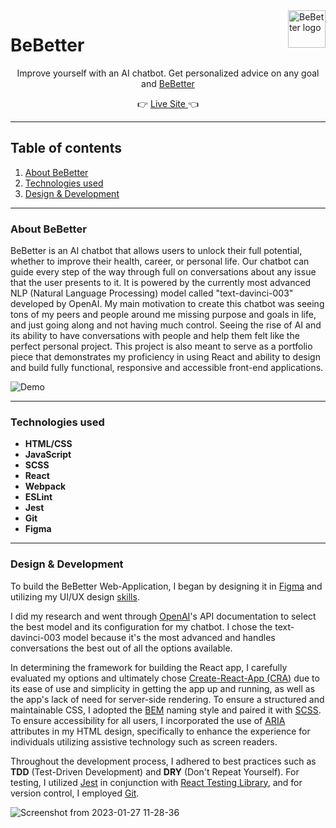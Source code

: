 
<a  href="https://patrick-potocny-bebetter.netlify.app/">
<img  src="https://user-images.githubusercontent.com/67468836/215106830-7e9d2567-7fa8-44a2-a4d1-6d1ef857abed.png"  alt="BeBetter logo"  title="BeBetter"  align="right"  height="60"  />
</a>

# BeBetter 

<p align="center">Improve yourself with an AI chatbot. Get personalized advice on any goal and <a href="https://patrick-potocny-bebetter.netlify.app/">BeBetter</a></p>

<p align="center">&#128073 <a href="https://patrick-potocny-bebetter.netlify.app/">Live Site </a>&#128072</p>

---

## Table of contents 
1. [About BeBetter](#about-bebetter)
2. [Technologies used](#technologies-used)
3. [Design & Development](#design--development)
---

### About BeBetter
BeBetter is an AI chatbot that allows users to unlock their full potential, whether to improve their health, career, or personal life. Our chatbot can guide every step of the way through full on conversations about any issue that the user presents to it. It is powered by the currently most advanced NLP (Natural Language Processing) model called "text-davinci-003" developed by OpenAI. My main motivation to create this chatbot was seeing tons of my peers and people around me missing purpose and goals in life, and just going along and not having much control. Seeing the rise of AI and its ability to have conversations with people and help them felt like the perfect personal project. This project is also meant to serve as a portfolio piece that demonstrates my proficiency in using React and ability to design and build fully functional, responsive and accessible front-end applications.

![Demo](https://user-images.githubusercontent.com/67468836/215121016-7e04ece9-5f92-47c3-9832-84472eaf859b.png)

---

### Technologies used
 - __HTML/CSS__
 - __JavaScript__
 - __SCSS__
 - __React__
 - __Webpack__
 - __ESLint__
 - __Jest__
 - __Git__
 - __Figma__

--- 

### Design & Development

To build the BeBetter Web-Application, I began by designing it in [Figma](https://www.figma.com/file/4AURxqf1wol5sgG5LtLk5o/beBetter?node-id=0%3A1&t=lCNATUCWb9HMYqBc-1) and utilizing my UI/UX design [skills](https://www.coursera.org/account/accomplishments/professional-cert/DZUJWASR2WSS?utm_campaign=sharing_cta&utm_content=cert_image&utm_medium=certificate&utm_product=prof&utm_source=link).

I did my research and went through [OpenAI](https://openai.com/)'s API documentation to select the best model and its configuration for my chatbot. I chose the text-davinci-003 model because it's the most advanced and handles conversations the best out of all the options available.

In determining the framework for building the React app, I carefully evaluated my options and ultimately chose [Create-React-App (CRA)](https://create-react-app.dev/) due to its ease of use and simplicity in getting the app up and running, as well as the app's lack of need for server-side rendering. To ensure a structured and maintainable CSS, I adopted the [BEM](https://getbem.com/) naming style and paired it with [SCSS](https://sass-lang.com/). To ensure accessibility for all users, I incorporated the use of [ARIA](https://developer.mozilla.org/en-US/docs/Web/Accessibility/ARIA) attributes in my HTML design, specifically to enhance the experience for individuals utilizing assistive technology such as screen readers.

Throughout the development process, I adhered to best practices such as __TDD__ (Test-Driven Development) and __DRY__ (Don't Repeat Yourself). For testing, I utilized [Jest](https://jestjs.io/) in conjunction with [React Testing Library](https://testing-library.com/docs/react-testing-library/intro/), and for version control, I employed [Git](https://git-scm.com/).

![Screenshot from 2023-01-27 11-28-36](https://user-images.githubusercontent.com/67468836/215287189-532276a7-23f5-4f33-8158-73a338ac37f7.png)